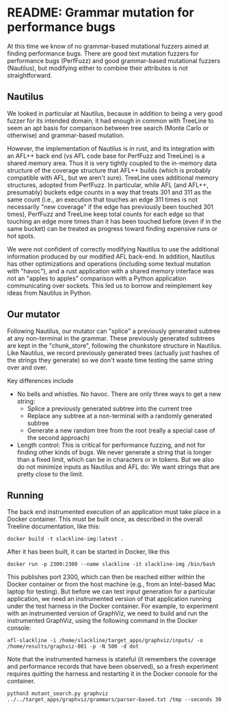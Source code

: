 # README: Grammar mutation for performance bugs

At this time we know of no grammar-based mutational fuzzers 
aimed at finding performance bugs.  There are good text mutation 
fuzzers for performance bugs (PerfFuzz) and good grammar-based
mutational fuzzers (Nautilus), but modifying either to combine their 
attributes is not straightforward.  

## Nautilus

We looked in particular at Nautilus, because in addition to being a 
very good fuzzer for its intended domain, it had enough in common 
with TreeLine to seem an apt basis for comparison between tree 
search (Monte Carlo or otherwise) and grammar-based mutation.

However, the implementation of Nautilus is in rust, and its 
integration with an AFL++ back end (vs AFL code base for PerfFuzz 
and TreeLine) is a shared memory area.  Thus it is very tightly 
coupled to the in-memory data structure of the coverage structure 
that AFL++ builds (which is probably compatible with AFL, but we 
aren't sure).  TreeLine uses additional memory structures, adopted 
from PerfFuzz.  In particular, while AFL (and AFL++, presumably) 
buckets edge counts in a way that treats 301 and 311 as the same count
(i.e., an execution that touches an edge 311 times is not 
necessarily "new coverage" if the edge has previously been touched 
301 times), PerfFuzz and TreeLine keep total counts for each edge so 
that touching an edge more times than it has been touched before 
(even if in the same bucket) can be treated as progress toward 
finding expensive runs or hot spots. 

We were not confident of correctly modifying Nautilus to use the 
additional information produced by our modified AFL back-end.  In 
addition, Nautilus has other optimizations and operations (including 
some textual mutation with "havoc"), and a rust application with a 
shared memory interface was not an "apples to apples" comparison 
with a Python application communicating over sockets.  This led us 
to borrow and reimplement key ideas from Nautilus in Python. 

## Our mutator

Following Nautilus, our mutator can "splice" a previously generated 
subtree at any non-terminal in the grammar. These previously 
generated subtrees are kept in the "chunk_store", following the 
chunkstore structure in Nautilus.  Like Nautilus, we record 
previously generated trees (actually just hashes of the strings they 
generate) so we don't waste time testing the same string over and over.

Key differences include 
- No bells and whistles.  No havoc.  There are only three ways to 
  get a new string: 
  - Splice a previously generated subtree into the current tree
  - Replace any subtree at a non-terminal with a randomly generated 
    subtree
  - Generate a new random tree from the root (really a special case 
    of the second approach)
- Length control:  This is critical for performance fuzzing, and not 
  for finding other kinds of bugs.  We never generate a string that 
  is longer than a fixed limit, which can be in characters or in 
  tokens.  But we also do not minimize inputs as Nautilus and AFL 
  do: We want strings that are pretty close to the limit. 

## Running

The back end instrumented execution of an application must take 
place in a Docker container.  This must be built once, as described 
in the overall Treeline documentation, like this: 

```commandline
docker build -t slackline-img:latest .
```

After it has been built, it can be started in Docker, like this
```commandline
docker run -p 2300:2300 --name slackline -it slackline-img /bin/bash
```
This publishes port 2300, which can then be reached either within 
the Docker container or from the host machine (e.g., from an 
Intel-based Mac laptop for testing).   But before we can test input 
generation for a particular application, we need an instrumented 
version of that application running under the test harness in the 
Docker container.  For example, to experiment with an instrumented 
version of GraphViz, we need to build and run the instrumented 
GraphViz, using the following command in the Docker console: 

```commandline
afl-slackline -i /home/slackline/target_apps/graphviz/inputs/ -o /home/results/graphviz-001 -p -N 500 -d dot
```

Note that the instrumented harness is stateful (it remembers the 
coverage and performance records that have been observed), so a fresh
experiment requires quitting the harness and restarting it in the 
Docker console for the container. 

```commandline
python3 mutant_search.py graphviz ../../target_apps/graphviz/grammars/parser-based.txt /tmp --seconds 30
```


